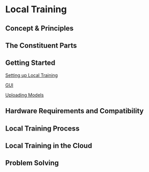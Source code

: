 # Local Training

## Concept & Principles

## The Constituent Parts

## Getting Started

[Setting up Local Training](https://medium.com/@autonomousracecarclub/how-to-run-deepracer-locally-to-save-your-wallet-13ccc878687)

[GUI](https://medium.com/@autonomousracecarclub/how-to-improve-your-local-deepracer-workflow-23a76d12a1a9?source=---------2------------------)

[Uploading Models](https://medium.com/@autonomousracecarclub/uploading-a-locally-trained-deepracer-model-to-aws-c9ed8262232b)

## Hardware Requirements and Compatibility

## Local Training Process

## Local Training in the Cloud

## Problem Solving